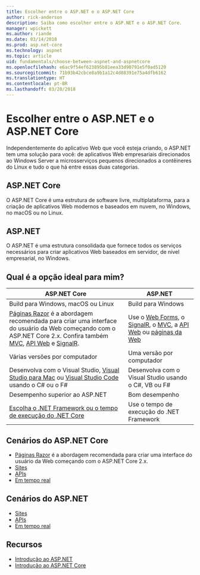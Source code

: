 ```yaml
---
title: Escolher entre o ASP.NET e o ASP.NET Core
author: rick-anderson
description: Saiba como escolher entre o ASP.NET e o ASP.NET Core.
manager: wpickett
ms.author: riande
ms.date: 03/14/2018
ms.prod: asp.net-core
ms.technology: aspnet
ms.topic: article
uid: fundamentals/choose-between-aspnet-and-aspnetcore
ms.openlocfilehash: e6ac9f54ef623895b81eea33d90791e5f0ad5120
ms.sourcegitcommit: 71b93b42cbce8a9b1a12c4d88391e75a4dfb6162
ms.translationtype: HT
ms.contentlocale: pt-BR
ms.lasthandoff: 03/20/2018
---
```

# <a name="choose-between-aspnet-and-aspnet-core"></a>Escolher entre o ASP.NET e o ASP.NET Core

Independentemente do aplicativo Web que você esteja criando, o ASP.NET tem uma solução para você: de aplicativos Web empresariais direcionados ao Windows Server a microsserviços pequenos direcionados a contêineres do Linux e tudo o que há entre essas duas categorias.

## <a name="aspnet-core"></a>ASP.NET Core

O ASP.NET Core é uma estrutura de software livre, multiplataforma, para a criação de aplicativos Web modernos e baseados em nuvem, no Windows, no macOS ou no Linux.

## <a name="aspnet"></a>ASP.NET

O ASP.NET é uma estrutura consolidada que fornece todos os serviços necessários para criar aplicativos Web baseados em servidor, de nível empresarial, no Windows.

## <a name="which-one-is-right-for-me"></a>Qual é a opção ideal para mim?

| ASP.NET Core | ASP.NET |
|---|---|
|Build para Windows, macOS ou Linux|Build para Windows|
|[Páginas Razor](xref:mvc/razor-pages/index) é a abordagem recomendada para criar uma interface do usuário da Web começando com o ASP.NET Core 2.x. Confira também [MVC](xref:mvc/overview), [API Web](xref:tutorials/first-web-api) e [SignalR](xref:signalr/introduction).|Use o [Web Forms](/aspnet/web-forms), o [SignalR](/aspnet/signalr), o [MVC](/aspnet/mvc), a [API Web](/aspnet/web-api/) ou [páginas da Web](/aspnet/web-pages)|
|Várias versões por computador|Uma versão por computador|
|Desenvolva com o Visual Studio, [Visual Studio para Mac](https://www.visualstudio.com/vs/visual-studio-mac/) ou [Visual Studio Code](https://code.visualstudio.com/) usando o C# ou o F#|Desenvolva com o Visual Studio usando o C#, VB ou F#|
|Desempenho superior ao ASP.NET|Bom desempenho|
|[Escolha o .NET Framework ou o tempo de execução do .NET Core](/dotnet/articles/standard/choosing-core-framework-server)|Use o tempo de execução do .NET Framework|

## <a name="aspnet-core-scenarios"></a>Cenários do ASP.NET Core

<!-- update link to Razor Pages mvc movie series when done -->
* [Páginas Razor](xref:mvc/razor-pages/index) é a abordagem recomendada para criar uma interface do usuário da Web começando com o ASP.NET Core 2.x.
* [Sites](xref:tutorials/first-mvc-app/index)
* [APIs](xref:tutorials/first-web-api)
* [Em tempo real](xref:signalr/index)

## <a name="aspnet-scenarios"></a>Cenários do ASP.NET

* [Sites](/aspnet/mvc)
* [APIs](/aspnet/web-api)
* [Em tempo real](/aspnet/signalr)

## <a name="resources"></a>Recursos

* [Introdução ao ASP.NET](/aspnet/overview)
* [Introdução ao ASP.NET Core](xref:index)
